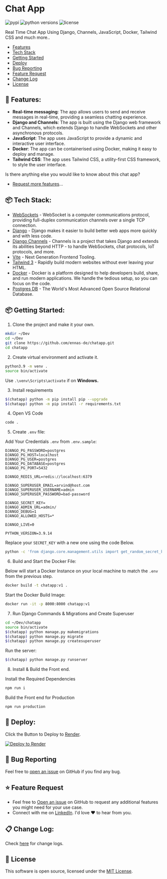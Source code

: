 # Chat App

 <p>   
 <img src="https://img.shields.io/pypi/v/pybadges.svg" alt="pypi" />
  <img src="https://img.shields.io/pypi/pyversions/pybadges.svg" alt="python versions" />
 <img src="https://img.shields.io/npm/l/color-calendar?style=flat-square" alt="license" />
</p>

Real Time Chat App Using Django, Channels, JavaScript, Docker, Tailwind CSS and much more..

-   [Features](#features)
-   [Tech Stack](#tech-stack)
-   [Getting Started](#getting-started)
-   [Deploy](#deploy)
-   [Bug Reporting](#bug)
-   [Feature Request](#feature-request)
-   [Change Log](#change-logs)
-   [License](#license)

<a id="features"></a>

## 🚀 Features:

-   **Real-time messaging**: The app allows users to send and receive messages in real-time, providing a seamless chatting experience.
-   **Django and Channels**: The app is built using the Django web framework and Channels, which extends Django to handle WebSockets and other asynchronous protocols.
-   **JavaScript**: The app uses JavaScript to provide a dynamic and interactive user interface.
-   **Docker**: The app can be containerised using Docker, making it easy to deploy and manage.
-   **Tailwind CSS**: The app uses Tailwind CSS, a utility-first CSS framework, to style the user interface.

Is there anything else you would like to know about this chat app?

-   [Request more features](#feature-request)...

<a id="tech-stack"></a>

## 📦 Tech Stack:

-   [WebSockets](https://developer.mozilla.org/en-US/docs/Web/API/WebSockets_API) - WebSocket is a computer communications protocol, providing full-duplex communication channels over a single TCP connection.
-   [Django](https://www.djangoproject.com/) - Django makes it easier to build better web apps more quickly and with less code.
-   [Django Channels](https://channels.readthedocs.io/en/stable/) - Channels is a project that takes Django and extends its abilities beyond HTTP - to handle WebSockets, chat protocols, IoT protocols, and more.
-   [Vite](https://vitejs.dev/) - Next Generation Frontend Tooling.
-   [Tailwind 3](https://tailwindcss.com/) - Rapidly build modern websites without ever leaving your HTML.
-   [Docker](https://www.docker.com/) - Docker is a platform designed to help developers build, share, and run modern applications. We handle the tedious setup, so you can focus on the code.
-   [Postgres DB](https://www.postgresql.org/) - The World's Most Advanced Open Source Relational Database.

<a id="getting-started"></a>

## 📦 Getting Started:

1. Clone the project and make it your own.

```bash
mkdir ~/Dev
cd ~/Dev
git clone https://github.com/ennas-de/chatapp.git
cd chatapp
```

2. Create virtual environment and activate it.

```bash
python3.9 -m venv .
source bin/activate
```

Use `.\venv\Scripts\activate` if on **Windows.**

3. Install requirements

```bash
$(chatapp) python -m pip install pip --upgrade
$(chatapp) python -m pip install -r requirements.txt
```

4. Open VS Code

```bash
code .
```

5. Create `.env` file:

Add Your Credentials `.env` from `.env.sample`:

```
DJANGO_PG_PASSWORD=postgres
DJANGO_PG_HOST=localhost
DJANGO_PG_USER=postgres
DJANGO_PG_DATABASE=postgres
DJANGO_PG_PORT=5432

DJANGO_REDIS_URL=redis://localhost:6379

DJANGO_SUPERUSER_EMAIL=arvind@host.com
DJANGO_SUPERUSER_USERNAME=admin
DJANGO_SUPERUSER_PASSWORD=bad-password

DJANGO_SECRET_KEY=
DJANGO_ADMIN_URL=admin/
DJANGO_DEBUG=1
DJANGO_ALLOWED_HOSTS=*

DJANGO_LIVE=0

PYTHON_VERSION=3.9.14
```

Replace your `SECRET_KEY` with a new one using the code Below.

```bash
python -c 'from django.core.management.utils import get_random_secret_key; print(get_random_secret_key())'
```

6. Build and Start the Docker File:

Below will start a Docker Instance on your local machine to match the `.env` from the previous step.

```bash
docker build -t chatapp:v1 .
```

Start the Docker Build Image:

```bash
docker run -it -p 8000:8000 chatapp:v1
```

7. Run Django Commands & Migrations and Create Superuser

```bash
cd ~/Dev/chatapp
source bin/activate
$(chatapp) python manage.py makemigrations
$(chatapp) python manage.py migrate
$(chatapp) python manage.py createsuperuser
```

Run the server:

```bash
$(chatapp) python manage.py runserver
```

8. Install & Build the Front end.

Install the Required Dependencies

```bash
npm run i
```

Build the Front end for Production

```bash
npm run production
```

<a id="deploy"></a>

## 🚀 Deploy:

Click the Button to Deploy to [Render](https://render.com/).

[![Deploy to Render](https://render.com/images/deploy-to-render-button.svg)](https://render.com/deploy?repo=https://github.com/ennas-de/chatapp)

<a id="bug"></a>

## 🐛 Bug Reporting

Feel free to [open an issue](https://github.com/ennas-de/chatapp/issues) on GitHub if you find any bug.

<a id="feature-request"></a>

## ⭐ Feature Request

-   Feel free to [Open an issue](https://github.com/ennas-de/chatapp/issues) on GitHub to request any additional features you might need for your use case.
-   Connect with me on [LinkedIn](https://www.linkedin.com/in/abdulhakeem-muhammed-ibiyemi/). I'd love ❤️️ to hear from you.

<a id="change-logs"></a>

## 📋 Change Log:

Check [here](https://github.com/ennas-de/chatapp/commits/main) for change logs.

<a id="license"></a>

## 📜 License

This software is open source, licensed under the [MIT License](https://github.com/ennas-de/chatapp/blob/main/LICENSE).
